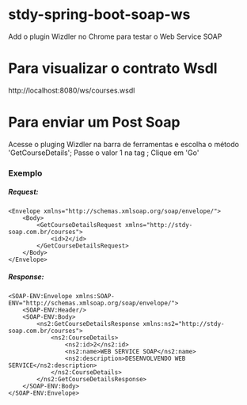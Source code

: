 # stdy-spring-boot-soap-ws

Add o plugin Wizdler no Chrome para testar o Web Service SOAP

# Para visualizar o contrato Wsdl

http://localhost:8080/ws/courses.wsdl

# Para enviar um Post Soap

Acesse o pluging Wizdler na barra de ferramentas e escolha o método 'GetCourseDetails';
Passe o valor 1 na tag <id>;
Clique em 'Go'

### Exemplo 

##### Request:
```
<Envelope xmlns="http://schemas.xmlsoap.org/soap/envelope/">
    <Body>
        <GetCourseDetailsRequest xmlns="http://stdy-soap.com.br/courses">
            <id>2</id>
        </GetCourseDetailsRequest>
    </Body>
</Envelope> 
```
##### Response:
```
<SOAP-ENV:Envelope xmlns:SOAP-ENV="http://schemas.xmlsoap.org/soap/envelope/">
    <SOAP-ENV:Header/>
    <SOAP-ENV:Body>
        <ns2:GetCourseDetailsResponse xmlns:ns2="http://stdy-soap.com.br/courses">
            <ns2:CourseDetails>
                <ns2:id>2</ns2:id>
                <ns2:name>WEB SERVICE SOAP</ns2:name>
                <ns2:description>DESENVOLVENDO WEB SERVICE</ns2:description>
            </ns2:CourseDetails>
        </ns2:GetCourseDetailsResponse>
    </SOAP-ENV:Body>
</SOAP-ENV:Envelope>
```
